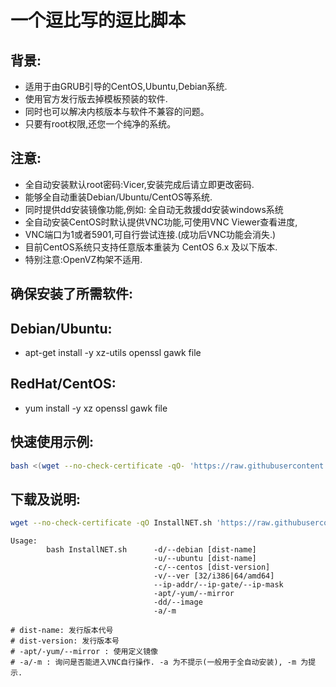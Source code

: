 # 一个逗比写的逗比脚本

## 背景:
- 适用于由GRUB引导的CentOS,Ubuntu,Debian系统.
- 使用官方发行版去掉模板预装的软件.
- 同时也可以解决内核版本与软件不兼容的问题。
- 只要有root权限,还您一个纯净的系统。

## 注意:
- 全自动安装默认root密码:Vicer,安装完成后请立即更改密码.
- 能够全自动重装Debian/Ubuntu/CentOS等系统.
- 同时提供dd安装镜像功能,例如: 全自动无救援dd安装windows系统
- 全自动安装CentOS时默认提供VNC功能,可使用VNC Viewer查看进度,
- VNC端口为1或者5901,可自行尝试连接.(成功后VNC功能会消失.)
- 目前CentOS系统只支持任意版本重装为 CentOS 6.x 及以下版本.
- 特别注意:OpenVZ构架不适用.

## 确保安装了所需软件:
## Debian/Ubuntu:
- apt-get install -y xz-utils openssl gawk file
## RedHat/CentOS:
- yum install -y xz openssl gawk file

## 快速使用示例:
``` bash
bash <(wget --no-check-certificate -qO- 'https://raw.githubusercontent.com/FuaerCN/Shell/master/Vicer/InstallNET.sh') -d 8 -v 64 -a
```

## 下载及说明:
``` bash
wget --no-check-certificate -qO InstallNET.sh 'https://raw.githubusercontent.com/FuaerCN/Shell/master/Vicer/InstallNET.sh' && chmod a+x InstallNET.sh
```

```
Usage:
        bash InstallNET.sh      -d/--debian [dist-name]
                                -u/--ubuntu [dist-name]
                                -c/--centos [dist-version]
                                -v/--ver [32/i386|64/amd64]
                                --ip-addr/--ip-gate/--ip-mask
                                -apt/-yum/--mirror
                                -dd/--image
                                -a/-m
 
# dist-name: 发行版本代号
# dist-version: 发行版本号
# -apt/-yum/--mirror : 使用定义镜像
# -a/-m : 询问是否能进入VNC自行操作. -a 为不提示(一般用于全自动安装), -m 为提示.
```